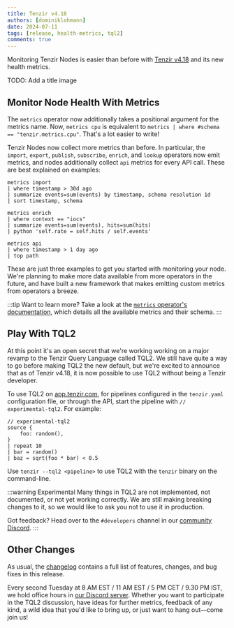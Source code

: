```yaml
---
title: Tenzir v4.18
authors: [dominiklohmann]
date: 2024-07-11
tags: [release, health-metrics, tql2]
comments: true
---
```


Monitoring Tenzir Nodes is easier than before with [Tenzir
v4.18][github-release] and its new health metrics.

TODO: Add a title image

<!-- ![Tenzir v4.18](tenzir-v4.18.excalidraw.svg) -->

[github-release]: https://github.com/tenzir/tenzir/releases/tag/v4.17.1

<!-- truncate -->

## Monitor Node Health With Metrics

The `metrics` operator now additionally takes a positional argument for the
metrics name. Now, `metrics cpu` is equivalent to `metrics | where #schema ==
"tenzir.metrics.cpu"`. That's a lot easier to write!

Tenzir Nodes now collect more metrics than before. In particular, the `import`,
`export`, `publish`, `subscribe`, `enrich`, and `lookup` operators now emit
metrics, and nodes additionally collect `api` metrics for every API call. These
are best explained on examples:

```text {0} title="Show imported events per schema and day for the last month"
metrics import
| where timestamp > 30d ago
| summarize events=sum(events) by timestamp, schema resolution 1d
| sort timestamp, schema
```

```text {0} title="Calculate the rate of context hits for the context 'iocs'"
metrics enrich
| where context == "iocs"
| summarize events=sum(events), hits=sum(hits)
| python 'self.rate = self.hits / self.events'
```

```text {0} title="Show the most commonly used APIs in the last hour"
metrics api
| where timestamp > 1 day ago
| top path
```

These are just three examples to get you started with monitoring your node.
We're planning to make more data available from more operators in the future,
and have built a new framework that makes emitting custom metrics from operators
a breeze.

:::tip Want to learn more?
Take a look at the [`metrics` operator's documentation](/operators/metrics),
which details all the available metrics and their schema.
:::

## Play With TQL2

At this point it's an open secret that we're working working on a major revamp
to the Tenzir Query Language called TQL2. We still have quite a way to go before
making TQL2 the new default, but we're excited to announce that as of Tenzir
v4.18, it is now possible to use TQL2 without being a Tenzir developer.

To use TQL2 on [app.tenzir.com](https://app.tenzir.com), for pipelines
configured in the `tenzir.yaml` configuration file, or through the API, start
the pipeline with `// experimental-tql2`. For example:

```
// experimental-tql2
source {
    foo: random(),
}
| repeat 10
| bar = random()
| baz = sqrt(foo * bar) < 0.5
```

Use `tenzir --tql2 <pipeline>` to use TQL2 with the `tenzir` binary on the
command-line.

:::warning Experimental
Many things in TQL2 are not implemented, not documented, or not yet working
correctly. We are still making breaking changes to it, so we would like to ask
you not to use it in production.

Got feedback? Head over to the `#developers` channel in our [community
Discord](/discord).
:::

## Other Changes

As usual, the [changelog][changelog] contains a full list of features, changes,
and bug fixes in this release.

Every second Tuesday at 8 AM EST / 11 AM EST / 5 PM CET / 9.30 PM IST, we hold
office hours in [our Discord server][discord]. Whether you want to participate
in the TQL2 discussion, have ideas for further metrics, feedback of any kind, a
wild idea that you'd like to bring up, or just want to hang out—come join us!

[discord]: /discord
[changelog]: /changelog#v4180
